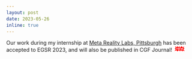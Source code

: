 ```yaml
---
layout: post
date: 2023-05-26
inline: true
---
```


Our work during my internship at <a target="_blank" href="https://about.facebook.com/realitylabs/">Meta Reality Labs, Pittsburgh</a> has been accepted to EGSR 2023, and will also be published in CGF Journal! <img src="/assets/img/new.gif"/>